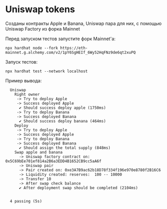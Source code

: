 # Uniswap tokens

Созданы контракты Apple и Banana, Uniswap пара для них, c помощью Uniswap Factory из форка Mainnet

Перед запуском тестов запустите форк Mainnet'а:
```
npx hardhat node --fork https://eth-mainnet.g.alchemy.com/v2/1pY6SgHEIf_6Wy52HqFNz9de6qt2xuPQ
```
Запуск тестов:
```
npx hardhat test --network localhost
```

Пример вывода:
```
  Uniswap
    Right owner
     -> Try to deploy Apple
     -> Success deployed Apple
      ✔ Should success deploy apple (1750ms)
     -> Try to deploy Banana
     -> Success deployed Banana
      ✔ Should success deploy banana (464ms)
    Deploy
     -> Try to deploy Apple
     -> Success deployed Apple
     -> Try to deploy Banana
     -> Success deployed Banana
      ✔ Should assign the total supply (848ms)
    Swap apple and banana
      -> Uniswap factory contract on: 0x5C69bEe701ef814a2B6a3EDD4B1652CB9cc5aA6f
      -> Uniswap pair
      -> Pair created on: 0xe3A7B9ac62b18D78f334f196e970e8780f2B16C6
      -> Liquidity created: reserves:  100 -- 10000
      -> Transfer 10
      -> After swap check balance
      ✔ After deployment swap should be completed (2104ms)


  4 passing (5s)
```
